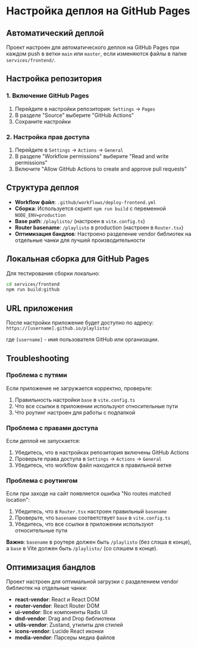 # Настройка деплоя на GitHub Pages

## Автоматический деплой

Проект настроен для автоматического деплоя на GitHub Pages при каждом push в ветки `main` или `master`, если изменяются файлы в папке `services/frontend/`.

## Настройка репозитория

### 1. Включение GitHub Pages

1. Перейдите в настройки репозитория: `Settings` → `Pages`
2. В разделе "Source" выберите "GitHub Actions"
3. Сохраните настройки

### 2. Настройка прав доступа

1. Перейдите в `Settings` → `Actions` → `General`
2. В разделе "Workflow permissions" выберите "Read and write permissions"
3. Включите "Allow GitHub Actions to create and approve pull requests"

## Структура деплоя

- **Workflow файл**: `.github/workflows/deploy-frontend.yml`
- **Сборка**: Используется скрипт `npm run build` с переменной `NODE_ENV=production`
- **Base path**: `/playlisto/` (настроен в `vite.config.ts`)
- **Router basename**: `/playlisto` в production (настроен в `Router.tsx`)
- **Оптимизация бандлов**: Настроено разделение vendor библиотек на отдельные чанки для лучшей производительности

## Локальная сборка для GitHub Pages

Для тестирования сборки локально:

```bash
cd services/frontend
npm run build:github
```

## URL приложения

После настройки приложение будет доступно по адресу:
`https://[username].github.io/playlisto/`

где `[username]` - имя пользователя GitHub или организации.

## Troubleshooting

### Проблема с путями

Если приложение не загружается корректно, проверьте:
1. Правильность настройки `base` в `vite.config.ts`
2. Что все ссылки в приложении используют относительные пути
3. Что роутинг настроен для работы с подпапкой

### Проблема с правами доступа

Если деплой не запускается:
1. Убедитесь, что в настройках репозитория включены GitHub Actions
2. Проверьте права доступа в `Settings` → `Actions` → `General`
3. Убедитесь, что workflow файл находится в правильной ветке

### Проблема с роутингом

Если при заходе на сайт появляется ошибка "No routes matched location":
1. Убедитесь, что в `Router.tsx` настроен правильный `basename`
2. Проверьте, что `basename` соответствует `base` в `vite.config.ts`
3. Убедитесь, что все ссылки в приложении используют относительные пути

**Важно**: `basename` в роутере должен быть `/playlisto` (без слэша в конце), а `base` в Vite должен быть `/playlisto/` (со слэшем в конце).

## Оптимизация бандлов

Проект настроен для оптимальной загрузки с разделением vendor библиотек на отдельные чанки:

- **react-vendor**: React и React DOM
- **router-vendor**: React Router DOM
- **ui-vendor**: Все компоненты Radix UI
- **dnd-vendor**: Drag and Drop библиотеки
- **utils-vendor**: Zustand, утилиты для стилей
- **icons-vendor**: Lucide React иконки
- **media-vendor**: Парсеры медиа файлов
